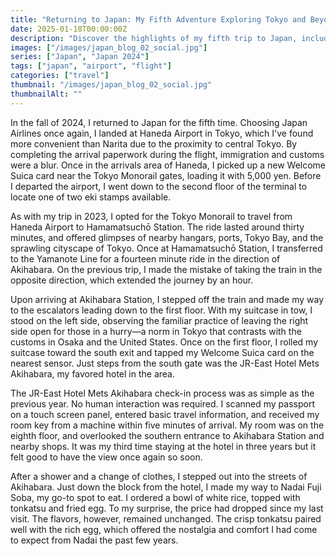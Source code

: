```yaml
---
title: "Returning to Japan: My Fifth Adventure Exploring Tokyo and Beyond"
date: 2025-01-18T00:00:00Z
description: "Discover the highlights of my fifth trip to Japan, including seamless travel through Haneda Airport, using the Welcome Suica card, and exploring Tokyo's top attractions."
images: ["/images/japan_blog_02_social.jpg"]
series: ["Japan", "Japan 2024"]
tags: ["japan", "airport", "flight"]
categories: ["travel"]
thumbnail: "/images/japan_blog_02_social.jpg"
thumbnailAlt: ""
---
```


In the fall of 2024, I returned to Japan for the fifth time. Choosing Japan Airlines once again, I landed at Haneda Airport in Tokyo, which I've found more convenient than Narita due to the proximity to central Tokyo. By completing the arrival paperwork during the flight, immigration and customs were a blur. Once in the arrivals area of Haneda, I picked up a new Welcome Suica card near the Tokyo Monorail gates, loading it with 5,000 yen. Before I departed the airport, I went down to the second floor of the terminal to locate one of two eki stamps available.

As with my trip in 2023, I opted for the Tokyo Monorail to travel from Haneda Airport to Hamamatsuchō Station. The ride lasted around thirty minutes, and offered glimpses of nearby hangars, ports, Tokyo Bay, and the sprawling cityscape of Tokyo. Once at Hamamatsuchō Station, I transferred to the Yamanote Line for a fourteen minute ride in the direction of Akihabara. On the previous trip, I made the mistake of taking the train in the opposite direction, which extended the journey by an hour.

Upon arriving at Akihabara Station, I stepped off the train and made my way to the escalators leading down to the first floor. With my suitcase in tow, I stood on the left side, observing the familiar practice of leaving the right side open for those in a hurry—a norm in Tokyo that contrasts with the customs in Osaka and the United States. Once on the first floor, I rolled my suitcase toward the south exit and tapped my Welcome Suica card on the nearest sensor. Just steps from the south gate was the JR-East Hotel Mets Akihabara, my favored hotel in the area.

The JR-East Hotel Mets Akihabara check-in process was as simple as the previous year. No human interaction was required. I scanned my passport on a touch screen panel, entered basic travel information, and received my room key from a machine within five minutes of arrival. My room was on the eighth floor, and overlooked the southern entrance to Akihabara Station and nearby shops. It was my third time staying at the hotel in three years but it felt good to have the view once again so soon.

After a shower and a change of clothes, I stepped out into the streets of Akihabara. Just down the block from the hotel, I made my way to Nadai Fuji Soba, my go-to spot to eat. I ordered a bowl of white rice, topped with tonkatsu and fried egg. To my surprise, the price had dropped since my last visit. The flavors, however, remained unchanged. The crisp tonkatsu paired well with the rich egg, which offered the nostalgia and comfort I had come to expect from Nadai the past few years.

